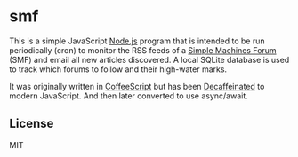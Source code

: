 # smf

This is a simple JavaScript
[Node.js](https://nodejs.org/en/) program
that is intended to be run periodically (cron)
to monitor the RSS feeds of a [Simple Machines
Forum](http://www.simplemachines.org/) (SMF)
and email all new articles discovered. A local
SQLite database is used to track which forums
to follow and their high-water marks.

It was originally written in
[CoffeeScript](http://coffeescript.org/) but
has been
[Decaffeinated](http://decaffeinate-project.org/)
to modern JavaScript. And then later converted
to use async/await.

## License

MIT

